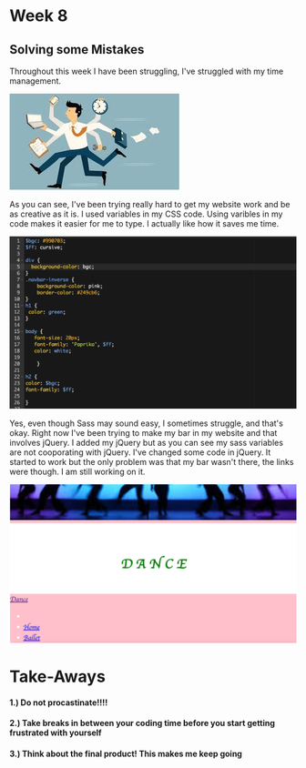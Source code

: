 # Week 8
## Solving some Mistakes
 Throughout this week I have been struggling, I've struggled with my time management. 

<img src="../time.png"/>


As you can see, I've been trying really hard to get my website work and be as creative as it is. 
I used variables in my CSS code. Using varibles in my code makes it easier for me to type. I actually like how it saves me time.

<img src="../Codevariables.png" />


Yes, even though Sass may sound easy, I sometimes struggle, and that's okay. Right now I've been trying to 
make my bar in my website and that involves jQuery. I added my jQuery but as you can see my sass variables 
are not cooporating with jQuery. I've changed some code in jQuery. It started to work but the only problem was that my bar wasn't there, the links were though. I am still working on it.


<img src="../Dancewebpage.png" />


# Take-Aways
#### 1.) Do not procastinate!!!!
#### 2.) Take breaks in between your coding time before you start getting frustrated with yourself
####  3.) Think about the final product! This makes me keep going




